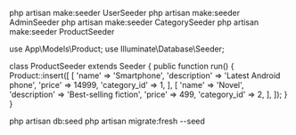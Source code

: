 php artisan make:seeder UserSeeder
php artisan make:seeder AdminSeeder
php artisan make:seeder CategorySeeder
php artisan make:seeder ProductSeeder

use App\Models\Product;
use Illuminate\Database\Seeder;

class ProductSeeder extends Seeder
{
    public function run()
    {
        Product::insert([
            [
                'name' => 'Smartphone',
                'description' => 'Latest Android phone',
                'price' => 14999,
                'category_id' => 1,
            ],
            [
                'name' => 'Novel',
                'description' => 'Best-selling fiction',
                'price' => 499,
                'category_id' => 2,
            ],
        ]);
    }
}


php artisan db:seed
php artisan migrate:fresh --seed
